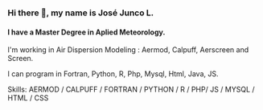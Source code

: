 ### Hi there 👋, my name is José Junco L.
#### I have a Master Degree in Aplied Meteorology.
<!-- ![I am Electronic Engineer] (https://arturssmirnovs.github.io/github-profile-readme-generator/images/banner.png) -->

I'm working in Air Dispersion Modeling : Aermod, Calpuff, Aerscreen and Screen.

I can program in Fortran, Python, R, Php, Mysql, Html, Java, JS. 

Skills: AERMOD / CALPUFF / FORTRAN / PYTHON / R / PHP/ JS / MYSQL / HTML / CSS 


<!--
- 🔭 I’m currently working on this page. 


**josejunco/josejunco** is a ✨ _special_ ✨ repository because its `README.md` (this file) appears on your GitHub profile.

Here are some ideas to get you started:

- 🔭 I’m currently working on ...
- 🌱 I’m currently learning ...
- 👯 I’m looking to collaborate on ...
- 🤔 I’m looking for help with ...
- 💬 Ask me about ...
- 📫 How to reach me: ...
- 😄 Pronouns: ...
- ⚡ Fun fact: ...
-->
